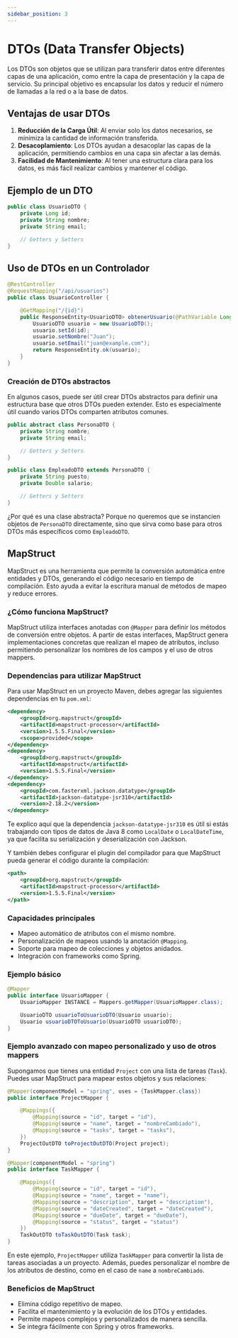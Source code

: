 ```yaml
---
sidebar_position: 3
---
```


# DTOs (Data Transfer Objects)

Los DTOs son objetos que se utilizan para transferir datos entre diferentes capas de una aplicación, como entre la capa de presentación y la capa de servicio. Su principal objetivo es encapsular los datos y reducir el número de llamadas a la red o a la base de datos.

## Ventajas de usar DTOs

1. **Reducción de la Carga Útil**: Al enviar solo los datos necesarios, se minimiza la cantidad de información transferida.
2. **Desacoplamiento**: Los DTOs ayudan a desacoplar las capas de la aplicación, permitiendo cambios en una capa sin afectar a las demás.
3. **Facilidad de Mantenimiento**: Al tener una estructura clara para los datos, es más fácil realizar cambios y mantener el código.

## Ejemplo de un DTO

```java
public class UsuarioDTO {
    private Long id;
    private String nombre;
    private String email;

    // Getters y Setters
}
```

## Uso de DTOs en un Controlador

```java
@RestController
@RequestMapping("/api/usuarios")
public class UsuarioController {

    @GetMapping("/{id}")
    public ResponseEntity<UsuarioDTO> obtenerUsuario(@PathVariable Long id) {
        UsuarioDTO usuario = new UsuarioDTO();
        usuario.setId(id);
        usuario.setNombre("Juan");
        usuario.setEmail("juan@example.com");
        return ResponseEntity.ok(usuario);
    }
}
```

### Creación de DTOs abstractos

En algunos casos, puede ser útil crear DTOs abstractos para definir una estructura base que otros DTOs pueden extender. Esto es especialmente útil cuando varios DTOs comparten atributos comunes.

```java
public abstract class PersonaDTO {
    private String nombre;
    private String email;

    // Getters y Setters
}

public class EmpleadoDTO extends PersonaDTO {
    private String puesto;
    private Double salario;

    // Getters y Setters
}
```

¿Por qué es una clase abstracta? Porque no queremos que se instancien objetos de `PersonaDTO` directamente, sino que sirva como base para otros DTOs más específicos como `EmpleadoDTO`.

## MapStruct

MapStruct es una herramienta que permite la conversión automática entre entidades y DTOs, generando el código necesario en tiempo de compilación. Esto ayuda a evitar la escritura manual de métodos de mapeo y reduce errores.

### ¿Cómo funciona MapStruct?

MapStruct utiliza interfaces anotadas con `@Mapper` para definir los métodos de conversión entre objetos. A partir de estas interfaces, MapStruct genera implementaciones concretas que realizan el mapeo de atributos, incluso permitiendo personalizar los nombres de los campos y el uso de otros mappers.

### Dependencias para utilizar MapStruct

Para usar MapStruct en un proyecto Maven, debes agregar las siguientes dependencias en tu `pom.xml`:

```xml
<dependency>
    <groupId>org.mapstruct</groupId>
    <artifactId>mapstruct-processor</artifactId>
    <version>1.5.5.Final</version>
    <scope>provided</scope>
</dependency>
<dependency>
    <groupId>org.mapstruct</groupId>
    <artifactId>mapstruct</artifactId>
    <version>1.5.5.Final</version>
</dependency>
<dependency>
    <groupId>com.fasterxml.jackson.datatype</groupId>
    <artifactId>jackson-datatype-jsr310</artifactId>
    <version>2.18.2</version>
</dependency>
```

Te explico aquí que la dependencia `jackson-datatype-jsr310` es útil si estás trabajando con tipos de datos de Java 8 como `LocalDate` o `LocalDateTime`, ya que facilita su serialización y deserialización con Jackson.

Y también debes configurar el plugin del compilador para que MapStruct pueda generar el código durante la compilación:

```xml
<path>
    <groupId>org.mapstruct</groupId>
    <artifactId>mapstruct-processor</artifactId>
    <version>1.5.5.Final</version>
</path>
```


### Capacidades principales

- Mapeo automático de atributos con el mismo nombre.
- Personalización de mapeos usando la anotación `@Mapping`.
- Soporte para mapeo de colecciones y objetos anidados.
- Integración con frameworks como Spring.

### Ejemplo básico

```java
@Mapper
public interface UsuarioMapper {
    UsuarioMapper INSTANCE = Mappers.getMapper(UsuarioMapper.class);

    UsuarioDTO usuarioToUsuarioDTO(Usuario usuario);
    Usuario usuarioDTOToUsuario(UsuarioDTO usuarioDTO);
}
```

### Ejemplo avanzado con mapeo personalizado y uso de otros mappers

Supongamos que tienes una entidad `Project` con una lista de tareas (`Task`). Puedes usar MapStruct para mapear estos objetos y sus relaciones:

```java
@Mapper(componentModel = "spring", uses = {TaskMapper.class})
public interface ProjectMapper {

    @Mappings({
        @Mapping(source = "id", target = "id"),
        @Mapping(source = "name", target = "nombreCambiado"),
        @Mapping(source = "tasks", target = "tasks"),
    })
    ProjectOutDTO toProjectOutDTO(Project project);
}

@Mapper(componentModel = "spring")
public interface TaskMapper {

    @Mappings({
        @Mapping(source = "id", target = "id"),
        @Mapping(source = "name", target = "name"),
        @Mapping(source = "description", target = "description"),
        @Mapping(source = "dateCreated", target = "dateCreated"),
        @Mapping(source = "dueDate", target = "dueDate"),
        @Mapping(source = "status", target = "status")
    })
    TaskOutDTO toTaskOutDTO(Task task);
}
```

En este ejemplo, `ProjectMapper` utiliza `TaskMapper` para convertir la lista de tareas asociadas a un proyecto. Además, puedes personalizar el nombre de los atributos de destino, como en el caso de `name` a `nombreCambiado`.

### Beneficios de MapStruct

- Elimina código repetitivo de mapeo.
- Facilita el mantenimiento y la evolución de los DTOs y entidades.
- Permite mapeos complejos y personalizados de manera sencilla.
- Se integra fácilmente con Spring y otros frameworks.
